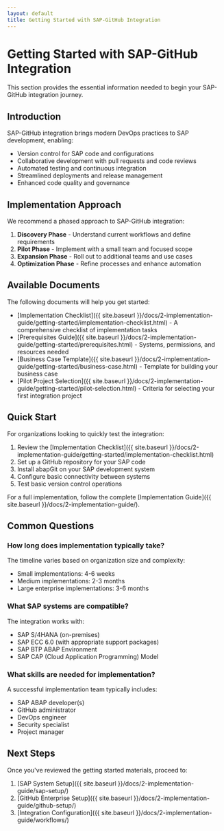 ```yaml
---
layout: default
title: Getting Started with SAP-GitHub Integration
---
```


# Getting Started with SAP-GitHub Integration

This section provides the essential information needed to begin your SAP-GitHub integration journey.

## Introduction

SAP-GitHub integration brings modern DevOps practices to SAP development, enabling:

- Version control for SAP code and configurations
- Collaborative development with pull requests and code reviews
- Automated testing and continuous integration
- Streamlined deployments and release management
- Enhanced code quality and governance

## Implementation Approach

We recommend a phased approach to SAP-GitHub integration:

1. **Discovery Phase** - Understand current workflows and define requirements
2. **Pilot Phase** - Implement with a small team and focused scope
3. **Expansion Phase** - Roll out to additional teams and use cases
4. **Optimization Phase** - Refine processes and enhance automation

## Available Documents

The following documents will help you get started:

- [Implementation Checklist]({{ site.baseurl }}/docs/2-implementation-guide/getting-started/implementation-checklist.html) - A comprehensive checklist of implementation tasks
- [Prerequisites Guide]({{ site.baseurl }}/docs/2-implementation-guide/getting-started/prerequisites.html) - Systems, permissions, and resources needed
- [Business Case Template]({{ site.baseurl }}/docs/2-implementation-guide/getting-started/business-case.html) - Template for building your business case
- [Pilot Project Selection]({{ site.baseurl }}/docs/2-implementation-guide/getting-started/pilot-selection.html) - Criteria for selecting your first integration project

## Quick Start

For organizations looking to quickly test the integration:

1. Review the [Implementation Checklist]({{ site.baseurl }}/docs/2-implementation-guide/getting-started/implementation-checklist.html)
2. Set up a GitHub repository for your SAP code
3. Install abapGit on your SAP development system
4. Configure basic connectivity between systems
5. Test basic version control operations

For a full implementation, follow the complete [Implementation Guide]({{ site.baseurl }}/docs/2-implementation-guide/).

## Common Questions

### How long does implementation typically take?

The timeline varies based on organization size and complexity:
- Small implementations: 4-6 weeks
- Medium implementations: 2-3 months
- Large enterprise implementations: 3-6 months

### What SAP systems are compatible?

The integration works with:
- SAP S/4HANA (on-premises)
- SAP ECC 6.0 (with appropriate support packages)
- SAP BTP ABAP Environment
- SAP CAP (Cloud Application Programming) Model

### What skills are needed for implementation?

A successful implementation team typically includes:
- SAP ABAP developer(s)
- GitHub administrator
- DevOps engineer
- Security specialist
- Project manager

## Next Steps

Once you've reviewed the getting started materials, proceed to:

1. [SAP System Setup]({{ site.baseurl }}/docs/2-implementation-guide/sap-setup/)
2. [GitHub Enterprise Setup]({{ site.baseurl }}/docs/2-implementation-guide/github-setup/)
3. [Integration Configuration]({{ site.baseurl }}/docs/2-implementation-guide/workflows/)